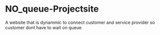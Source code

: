 # NO_queue-Projectsite
A website that is dynammic to connect customer and service provider so customer dont have to wait on queue
